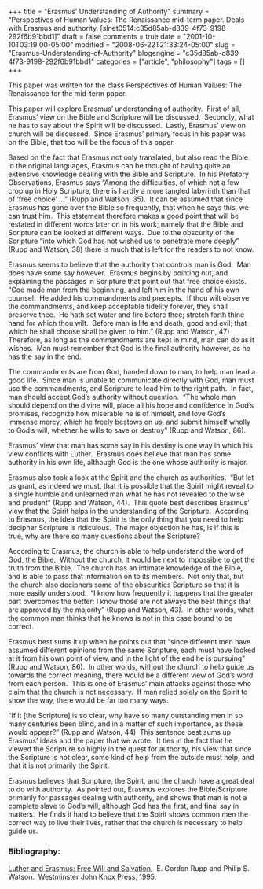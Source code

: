 +++
title = "Erasmus' Understanding of Authority"
summary = "Perspectives of Human Values: The Renaissance mid-term paper. Deals with Erasmus and authority. [slnet0514:c35d85ab-d839-4f73-9198-292f6b91bbd1]"
draft = false
comments = true
date = "2001-10-10T03:19:00-05:00"
modified = "2008-06-22T21:33:24-05:00"
slug = "Erasmus-Understanding-of-Authority"
blogengine = "c35d85ab-d839-4f73-9198-292f6b91bbd1"
categories = ["article", "philosophy"]
tags = []
+++

<div class="note">
<p>
This paper was written for the class Perspectives of Human Values: The Renaissance for the mid-term paper. 
</p>
</div>
<p>
This paper will explore Erasmus&rsquo; understanding of authority.&nbsp; First of all, Erasmus&rsquo; view on the Bible and Scripture will be discussed.&nbsp; Secondly, what he has to say about the Spirit will be discussed.&nbsp; Lastly, Erasmus&rsquo; view on church will be discussed.&nbsp; Since Erasmus&rsquo; primary focus in his paper was on the Bible, that too will be the focus of this paper. 
</p>
<p>
Based on the fact that Erasmus not only translated, but also read the Bible in the original languages, Erasmus can be thought of having quite an extensive knowledge dealing with the Bible and Scripture.&nbsp; In his Prefatory Observations, Erasmus says &ldquo;Among the difficulties, of which not a few crop up in Holy Scripture, there is hardly a more tangled labyrinth than that of &lsquo;free choice&rsquo; &hellip;&rdquo; (Rupp and Watson, 35).&nbsp; It can be assumed that since Erasmus has gone over the Bible so frequently, that when he says this, we can trust him.&nbsp; This statement therefore makes a good point that will be restated in different words later on in his work; namely that the Bible and Scripture can be looked at different ways.&nbsp; Due to the obscurity of the Scripture &ldquo;into which God has not wished us to penetrate more deeply&rdquo; (Rupp and Watson, 38) there is much that is left for the readers to not know. 
</p>
<p>
Erasmus seems to believe that the authority that controls man is God.&nbsp; Man does have some say however.&nbsp; Erasmus begins by pointing out, and explaining the passages in Scripture that point out that free choice exists.&nbsp; &ldquo;God made man from the beginning, and left him in the hand of his own counsel.&nbsp; He added his commandments and precepts.&nbsp; If thou wilt observe the commandments, and keep acceptable fidelity forever, they shall preserve thee.&nbsp; He hath set water and fire before thee; stretch forth thine hand for which thou wilt.&nbsp; Before man is life and death, good and evil; that which he shall choose shall be given to him.&rdquo; (Rupp and Watson, 47)&nbsp; Therefore, as long as the commandments are kept in mind, man can do as it wishes.&nbsp; Man must remember that God is the final authority however, as he has the say in the end. 
</p>
<p>
The commandments are from God, handed down to man, to help man lead a good life.&nbsp; Since man is unable to communicate directly with God, man must use the commandments, and Scripture to lead him to the right path.&nbsp; In fact, man should accept God&rsquo;s authority without question.&nbsp; &ldquo;The whole man should depend on the divine will, place all his hope and confidence in God&rsquo;s promises, recognize how miserable he is of himself, and love God&rsquo;s immense mercy, which he freely bestows on us, and submit himself wholly to God&rsquo;s will, whether he wills to save or destroy&rdquo; (Rupp and Watson, 86). 
</p>
<p>
Erasmus&rsquo; view that man has some say in his destiny is one way in which his view conflicts with Luther.&nbsp; Erasmus does believe that man has some authority in his own life, although God is the one whose authority is major. 
</p>
<p>
Erasmus also took a look at the Spirit and the church as authorities.&nbsp; &ldquo;But let us grant, as indeed we must, that it is possible that the Spirit might reveal to a single humble and unlearned man what he has not revealed to the wise and prudent&rdquo; (Rupp and Watson, 44).&nbsp; This quote best describes Erasmus&rsquo; view that the Spirit helps in the understanding of the Scripture.&nbsp; According to Erasmus, the idea that the Spirit is the only thing that you need to help decipher Scripture is ridiculous.&nbsp; The major objection he has, is if this is true, why are there so many questions about the Scripture? 
</p>
<p>
According to Erasmus, the church is able to help understand the word of God, the Bible.&nbsp; Without the church, it would be next to impossible to get the truth from the Bible.&nbsp; The church has an intimate knowledge of the Bible, and is able to pass that information on to its members.&nbsp; Not only that, but the church also deciphers some of the obscurities Scripture so that it is more easily understood.&nbsp; &ldquo;I know how frequently it happens that the greater part overcomes the better: I know those are not always the best things that are approved by the majority&rdquo; (Rupp and Watson, 43).&nbsp; In other words, what the common man thinks that he knows is not in this case bound to be correct. 
</p>
<p>
Erasmus best sums it up when he points out that &ldquo;since different men have assumed different opinions from the same Scripture, each must have looked at it from his own point of view, and in the light of the end he is pursuing&rdquo; (Rupp and Watson, 86).&nbsp; In other words, without the church to help guide us towards the correct meaning, there would be a different view of God&rsquo;s word from each person.&nbsp; This is one of Erasmus&rsquo; main attacks against those who claim that the church is not necessary.&nbsp; If man relied solely on the Spirit to show the way, there would be far too many ways. 
</p>
<p>
&ldquo;If it [the Scripture] is so clear, why have so many outstanding men in so many centuries been blind, and in a matter of such importance, as these would appear?&rdquo; (Rupp and Watson, 44)&nbsp; This sentence best sums up Erasmus&rsquo; ideas and the paper that we wrote.&nbsp; It ties in the fact that he viewed the Scripture so highly in the quest for authority, his view that since the Scripture is not clear, some kind of help from the outside must help, and that it is not primarily the Spirit. 
</p>
<p>
Erasmus believes that Scripture, the Spirit, and the church have a great deal to do with authority.&nbsp; As pointed out, Erasmus explores the Bible/Scripture primarily for passages dealing with authority, and shows that man is not a complete slave to God&rsquo;s will, although God has the first, and final say in matters.&nbsp; He finds it hard to believe that the Spirit shows common men the correct way to live their lives, rather that the church is necessary to help guide us. 
</p>
<h3>Bibliography:</h3>
<p>
<u>Luther and Erasmus: Free Will and Salvation.</u>&nbsp; E. Gordon Rupp and Philip S. Watson.&nbsp; Westminster John Knox Press, 1995. 
</p>

